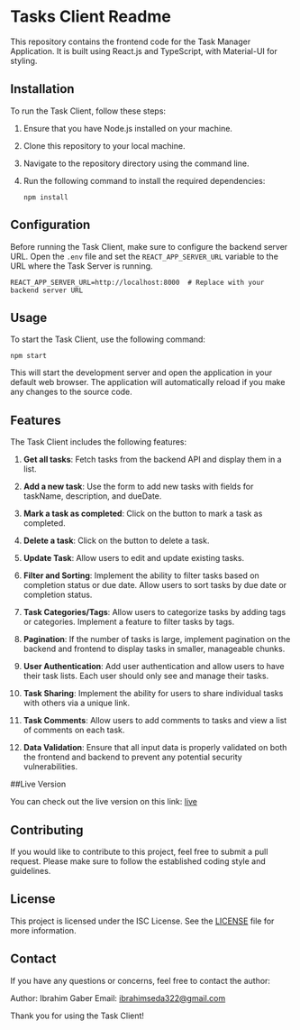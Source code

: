 # Tasks Client Readme

This repository contains the frontend code for the Task Manager Application. It is built using React.js and TypeScript, with Material-UI for styling.

## Installation

To run the Task Client, follow these steps:

1. Ensure that you have Node.js installed on your machine.

1. Clone this repository to your local machine.

1. Navigate to the repository directory using the command line.

1. Run the following command to install the required dependencies:

   ```
   npm install
   ```

## Configuration

Before running the Task Client, make sure to configure the backend server URL. Open the `.env` file and set the `REACT_APP_SERVER_URL` variable to the URL where the Task Server is running.

```dotenv
REACT_APP_SERVER_URL=http://localhost:8000  # Replace with your backend server URL
```

## Usage

To start the Task Client, use the following command:

```
npm start
```

This will start the development server and open the application in your default web browser. The application will automatically reload if you make any changes to the source code.

## Features

The Task Client includes the following features:

1. **Get all tasks**: Fetch tasks from the backend API and display them in a list.

2. **Add a new task**: Use the form to add new tasks with fields for taskName, description, and dueDate.

3. **Mark a task as completed**: Click on the button to mark a task as completed.

4. **Delete a task**: Click on the button to delete a task.

5. **Update Task**: Allow users to edit and update existing tasks.

6. **Filter and Sorting**: Implement the ability to filter tasks based on completion status or due date. Allow users to sort tasks by due date or completion status.

7. **Task Categories/Tags**: Allow users to categorize tasks by adding tags or categories. Implement a feature to filter tasks by tags.

8. **Pagination**: If the number of tasks is large, implement pagination on the backend and frontend to display tasks in smaller, manageable chunks.

9. **User Authentication**: Add user authentication and allow users to have their task lists. Each user should only see and manage their tasks.

10. **Task Sharing**: Implement the ability for users to share individual tasks with others via a unique link.

11. **Task Comments**: Allow users to add comments to tasks and view a list of comments on each task.

12. **Data Validation**: Ensure that all input data is properly validated on both the frontend and backend to prevent any potential security vulnerabilities.

##Live Version

You can check out the live version on this link: [live](https://tasks-kabg.onrender.com)

## Contributing

If you would like to contribute to this project, feel free to submit a pull request. Please make sure to follow the established coding style and guidelines.

## License

This project is licensed under the ISC License. See the [LICENSE](LICENSE) file for more information.

## Contact

If you have any questions or concerns, feel free to contact the author:

Author: Ibrahim Gaber
Email: ibrahimseda322@gmail.com

Thank you for using the Task Client!
